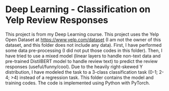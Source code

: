 # Deep Learning - Classification on Yelp Review Responses
This project is from my Deep Learning course. This project uses the Yelp Open Dataset at https://www.yelp.com/dataset (I am not the owner of this dataset, and this folder does not include any data). First, I have performed some data pre-processing (I did not put those codes in this folder). Then, I have tried to use a mixed model (linear layers to handle non-text data and pre-trained DistilBERT model to handle review text) to predict the review responses (useful/funny/cool). Due to the heavily right-skewed Y distribution, I have modeled the task to a 3-class classification task (0-1; 2-4; >4) instead of a regression task. This folder contains the model and training codes. The code is implemented using Python with PyTorch.